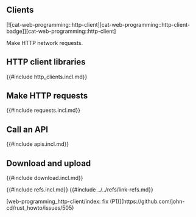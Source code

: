 ## Clients

[![cat-web-programming::http-client][cat-web-programming::http-client-badge]][cat-web-programming::http-client]

Make HTTP network requests.

## HTTP client libraries

{{#include http_clients.incl.md}}

## Make HTTP requests

{{#include requests.incl.md}}

## Call an API

{{#include apis.incl.md}}

## Download and upload

{{#include download.incl.md}}

{{#include refs.incl.md}}
{{#include ../../refs/link-refs.md}}

<div class="hidden">
[web-programming_http-client/index: fix (P1)](https://github.com/john-cd/rust_howto/issues/505)

</div>
